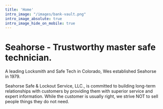 ```yaml
---
title: 'Home'
intro_image: "/images/bank-vault.png"
intro_image_absolute: true
intro_image_hide_on_mobile: true
---
```


# Seahorse - Trustworthy master safe technician.

A leading Locksmith and Safe Tech in Colorado, Wes established Seahorse in 1979.

Seahorse Safe & Lockout Service, LLC., is committed to building long-term relationships with customers by providing them with superior service and expert information. While the customer is usually right, we strive NOT to sell people things they do not need.
